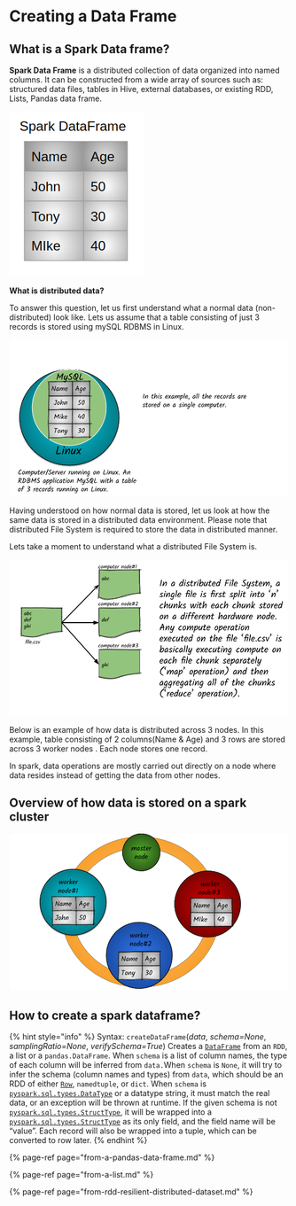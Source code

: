 # Creating a Data Frame

## What is a Spark Data frame?

**Spark Data Frame** is a distributed collection of data organized into named columns. It can be constructed from a wide array of sources such as: structured data files, tables in Hive, external databases, or existing RDD, Lists, Pandas data frame.  

![](../.gitbook/assets/sparktable%20%283%29.png)

**What is distributed data?**  

To answer this question, let us first understand what a normal data \(non-distributed\) look like. Lets us assume that a table consisting of just 3 records is stored using mySQL RDBMS in Linux. 

![Non-Distributed data](../.gitbook/assets/2020_07_27_kleki.png)

   Having understood on how normal data is stored, let us look at how the same data is stored in a distributed data environment. Please note that distributed File System is required to store the data in distributed manner. 

Lets take a moment to understand what a distributed File System is.

![Distributed File System](../.gitbook/assets/2020_07_27_kleki-2-.png)

     

Below is an example of how data is distributed across 3 nodes. In this example, table consisting of 2 columns\(Name & Age\) and 3 rows are stored across 3 worker nodes .  Each node stores one record.

In spark, data operations are mostly carried out directly on a node where data resides instead of getting the data from other nodes.        

                                                                                                  

## Overview of how data is stored on a spark cluster

![](../.gitbook/assets/2020_07_27_kleki-3-.png)

## How to create a spark dataframe?

{% hint style="info" %}
Syntax:     `createDataFrame`\(_data_, _schema=None_, _samplingRatio=None_, _verifySchema=True_\)                                                                                                                                               Creates a [`DataFrame`](http://spark.apache.org/docs/latest/api/python/pyspark.sql.html?highlight=createdata#pyspark.sql.DataFrame) from an `RDD`, a list or a `pandas.DataFrame`.                                          When `schema` is a list of column names, the type of each column will be inferred from `data.`When `schema` is `None`, it will try to infer the schema \(column names and types\) from `data`, which should be an RDD of either [`Row`](http://spark.apache.org/docs/latest/api/python/pyspark.sql.html?highlight=createdata#pyspark.sql.Row), `namedtuple`, or `dict`.                                               When `schema` is [`pyspark.sql.types.DataType`](http://spark.apache.org/docs/latest/api/python/pyspark.sql.html?highlight=createdata#pyspark.sql.types.DataType) or a datatype string, it must match the real data, or an exception will be thrown at runtime.                                                                                                            If the given schema is not [`pyspark.sql.types.StructType`](http://spark.apache.org/docs/latest/api/python/pyspark.sql.html?highlight=createdata#pyspark.sql.types.StructType), it will be wrapped into a [`pyspark.sql.types.StructType`](http://spark.apache.org/docs/latest/api/python/pyspark.sql.html?highlight=createdata#pyspark.sql.types.StructType) as its only field, and the field name will be “value”. Each record will also be wrapped into a tuple, which can be converted to row later.
{% endhint %}

{% page-ref page="from-a-pandas-data-frame.md" %}

{% page-ref page="from-a-list.md" %}

{% page-ref page="from-rdd-resilient-distributed-dataset.md" %}



